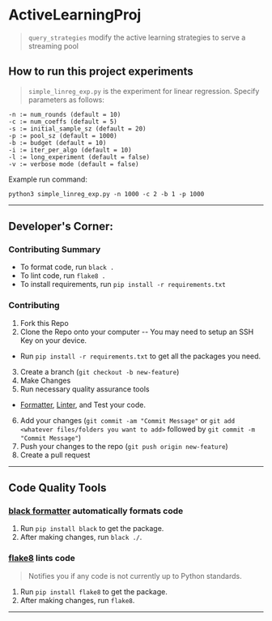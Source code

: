 # ActiveLearningProj
> `query_strategies` modify the active learning strategies to serve a streaming pool


## How to run this project experiments
> `simple_linreg_exp.py` is the experiment for linear regression. Specify parameters as follows:
```
-n := num_rounds (default = 10)
-c := num_coeffs (default = 5)
-s := initial_sample_sz (default = 20)
-p := pool_sz (default = 1000)
-b := budget (default = 10)
-i := iter_per_algo (default = 10)
-l := long_experiment (default = false)
-v := verbose mode (default = false)
```
Example run command:
```
python3 simple_linreg_exp.py -n 1000 -c 2 -b 1 -p 1000
```
---

## Developer's Corner:

### Contributing Summary
- To format code, run `black .`
- To lint code, run `flake8 .`
- To install requirements, run `pip install -r requirements.txt`

### Contributing

1. Fork this Repo
2. Clone the Repo onto your computer -- You may need to setup an SSH Key on your device.
 - Run `pip install -r requirements.txt` to get all the packages you need.
3. Create a branch (`git checkout -b new-feature`)
4. Make Changes
5. Run necessary quality assurance tools
 - [Formatter](#Formatter), [Linter](#Linter), and Test your code.
6. Add your changes (`git commit -am "Commit Message"` or `git add <whatever files/folders you want to add>` followed by `git commit -m "Commit Message"`)
7. Push your changes to the repo (`git push origin new-feature`)
8. Create a pull request

---
## Code Quality Tools
### [black formatter](https://github.com/psf/black) automatically formats code

1. Run `pip install black` to get the package.
2. After making changes, run `black ./`.

### [flake8](https://github.com/pycqa/flake8) lints code
> Notifies you if any code is not currently up to Python standards.

1. Run `pip install flake8` to get the package.
2. After making changes, run `flake8`.


---